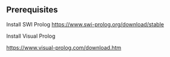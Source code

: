 ## Prerequisites

Install SWI Prolog
https://www.swi-prolog.org/download/stable


Install Visual Prolog

https://www.visual-prolog.com/download.htm